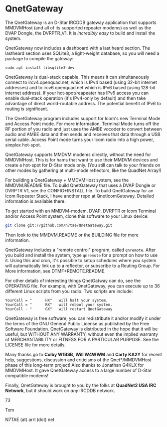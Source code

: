 QnetGateway
===========

The QnetGateway is an D-Star IRCDDB gateway application that supports MMDVMHost (and all of its supported repeater modems) as well as the DVAP Dongle, the DVRPTR_V1. It is *incredibly easy* to build and install the system.

QnetGateway now includes a dashboard with a last heard section. The lastheard section uses SQLite3, a light-weight database, so you will need a package to compile the gateway:

```bahs
sudo apt install libsqlite3-dev
```

QnetGateway is dual-stack capable. This means it can simultaneously connect to ircv4.openquad.net, which is IPv4 based (using 32-bit internet addresses) and to ircv6.openquad.net which is IPv6 based (using 128-bit internet address). If your hot-spot/reapeater has IPv6 access you can enable dual-stack operation (it's IPv4-only by default) and then take advantage of direct world-routable address. The potential benefit of IPv6 to routing is significant.

The QnetGateway program includes support for Icom's new Terminal Mode and Access Point mode. For more information, Terminal Mode turns off the RF portion of you radio and just uses the AMBE vocoder to convert between audio and AMBE data and then sends and receives that data through a USB serial cable. Access Point mode turns your Icom radio into a high power, simplex hot-spot.

QnetGateway supports MMDVM modems directly, without the need for MMDVMHost. This is for hams that want to use their MMDVM devices and create a hot-spot for D-Star mode only. (You still can talk to your friends on other modes by gathering at multi-mode reflectors, like the QuadNet Array!)

For building a QnetGateway + MMDVMHost system, see the MMDVM.README file. To build QnetGateway that uses a DVAP Dongle or DVRPTR V1, see the CONFIG+INSTALL file. To build QnetGateway for an Icom Repeater Stack, I have another repo at QnetIcomGateway. Detailed information is available there.

To get started with an MMDVM-modem, DVAP, DVRPTR or Icom Terminal and/or Access Point system, clone this software to your Linux device:

```bash
git clone git://github.com/n7tae/QnetGateway.git
```

Then look to the MMDVM.README or the BUILDING file for more information.

QnetGateway includes a "remote control" program, called `qnremote`. After you build and install the system, type `qnremote` for a prompt on how to use it. Using this and cron, it's possible to setup schedules where you system will automatically link up to a reflector, or subscribe to a Routing Group. For More information, see DTMF+REMOTE.README.

For other details of interesting things QnetGatway can do, see the OPERATING file. For example, with QnetGateway, you can execute up to 36 different Linux scripts from you radio. Two scripts are include:

```text
YourCall = "      HX"   will halt your system.
YourCall = "      RX"   will reboot your system.
YourCall - "      GX"   will restart QnetGateway
```

QnetGateway is free software; you can redistribute it and/or modify it under the terms of the GNU General Public License as published by the Free Software Foundation. QnetGateway is distributed in the hope that it will be useful, but WITHOUT ANY WARRANTY; without even the implied warranty of MERCHANTABILITY or FITNESS FOR A PARTICULAR PURPOSE. See the LICENSE file for more details.

Many thanks go to **Colby W1BSB**, **Will W4WWM** and **Carty KA2Y** for recent help, suggestions, discussion and criticisms of the Qnet*/MMDVMHost phase of this long-term project! Also thanks to Jonathan G4KLX for MMDVMHost. It gave QnetGateway access to a large number of D-Star compatible modems!

Finally, QnetGateway is brought to you by the folks at **QuadNet2 USA IRC Network**, but it should work on *any* IRCDDB network.

73

Tom

N7TAE (at) arrl (dot) net
